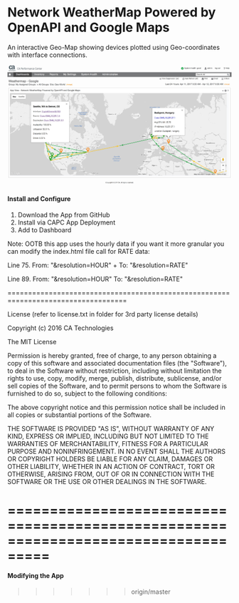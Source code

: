 # Network WeatherMap Powered by OpenAPI and Google Maps
An interactive Geo-Map showing devices plotted using Geo-coordinates with interface connections.


![WeatherMap powered by OpenAPI and Google Maps](WeathermapGoogle.jpg)


#### Install and Configure

1. Download the App from GitHub
2. Install via CAPC App Deployment
3. Add to Dashboard

Note: OOTB this app uses the hourly data if you want it more granular you 
can modify the index.html file call for RATE data:
 
Line 75. From: "&resolution=HOUR" +
                To: "&resolution=RATE"
 
Line 89. From: "&resolution=HOUR"
                To: "&resolution=RATE"
                
===================================================================================

License (refer to license.txt in folder for 3rd party license details)

Copyright (c) 2016 CA Technologies
 
The MIT License

Permission is hereby granted, free of charge, to any person obtaining a copy of this software and associated documentation files (the "Software"), to deal in the Software without restriction, including without limitation the rights to use, copy, modify, merge, publish, distribute, sublicense, and/or sell copies of the Software, and to permit persons to whom the Software is furnished to do so, subject to the following conditions:
 
The above copyright notice and this permission notice shall be included in all copies or substantial portions of the Software.
 
THE SOFTWARE IS PROVIDED "AS IS", WITHOUT WARRANTY OF ANY KIND, EXPRESS OR
IMPLIED, INCLUDING BUT NOT LIMITED TO THE WARRANTIES OF MERCHANTABILITY,
FITNESS FOR A PARTICULAR PURPOSE AND NONINFRINGEMENT. IN NO EVENT SHALL THE
AUTHORS OR COPYRIGHT HOLDERS BE LIABLE FOR ANY CLAIM, DAMAGES OR OTHER
LIABILITY, WHETHER IN AN ACTION OF CONTRACT, TORT OR OTHERWISE, ARISING FROM,
OUT OF OR IN CONNECTION WITH THE SOFTWARE OR THE USE OR OTHER DEALINGS IN
THE SOFTWARE.

===================================================================================
=======
#### Modifying the App
>>>>>>> origin/master
